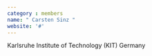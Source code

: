 ```yaml
---
category : members
name: " Carsten Sinz " 
website: '#'
---
```

Karlsruhe Institute of Technology (KIT)
Germany

